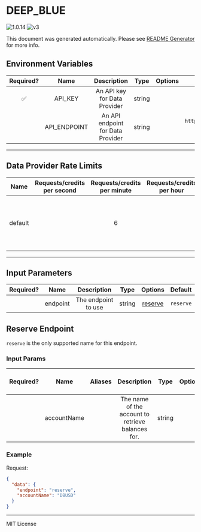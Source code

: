 # DEEP_BLUE

![1.0.14](https://img.shields.io/github/package-json/v/smartcontractkit/external-adapters-js?filename=packages/sources/deep-blue/package.json) ![v3](https://img.shields.io/badge/framework%20version-v3-blueviolet)

This document was generated automatically. Please see [README Generator](../../scripts#readme-generator) for more info.

## Environment Variables

| Required? |     Name     |            Description            |  Type  | Options |                            Default                            |
| :-------: | :----------: | :-------------------------------: | :----: | :-----: | :-----------------------------------------------------------: |
|    ✅     |   API_KEY    |   An API key for Data Provider    | string |         |                                                               |
|           | API_ENDPOINT | An API endpoint for Data Provider | string |         | `https://d0qqxbypoa.execute-api.ap-southeast-2.amazonaws.com` |

---

## Data Provider Rate Limits

|  Name   | Requests/credits per second | Requests/credits per minute | Requests/credits per hour |                                  Note                                   |
| :-----: | :-------------------------: | :-------------------------: | :-----------------------: | :---------------------------------------------------------------------: |
| default |                             |              6              |                           | Deep Blue does not describe a rate limit, but setting reasonable limits |

---

## Input Parameters

| Required? |   Name   |     Description     |  Type  |           Options            |  Default  |
| :-------: | :------: | :-----------------: | :----: | :--------------------------: | :-------: |
|           | endpoint | The endpoint to use | string | [reserve](#reserve-endpoint) | `reserve` |

## Reserve Endpoint

`reserve` is the only supported name for this endpoint.

### Input Params

| Required? |    Name     | Aliases |                    Description                    |  Type  | Options | Default | Depends On | Not Valid With |
| :-------: | :---------: | :-----: | :-----------------------------------------------: | :----: | :-----: | :-----: | :--------: | :------------: |
|           | accountName |         | The name of the account to retrieve balances for. | string |         | `DBUSD` |            |                |

### Example

Request:

```json
{
  "data": {
    "endpoint": "reserve",
    "accountName": "DBUSD"
  }
}
```

---

MIT License
